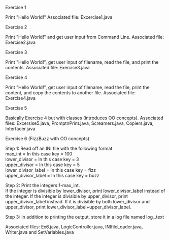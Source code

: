 Exercise 1

Print "Hello World!" 
Associated file: Excercise1.java

Exercise 2

Print "Hello World!" and get user input from Command Line. 
Associated file: Exercise2.java

Exercise 3

Print "Hello World!", get user input of filename, read the file, and print the contents. 
Associated file: Exercise3.java

Exercise 4

Print "Hello World!", get user input of filename, read the file, print the content, and copy the contents to another file.
Associated file: Exercise4.java

Exercise 5

Basically Exercise 4 but with classes (introduces OO concepts). 
Associated files: Excersise5.java, PromptnPrint.java, Screamers.java, Copiers.java, Interfacer.java


Exercise 6 (FizzBuzz with OO concepts)

Step 1: Read off an INI file with the following format <br />
   max_int = In this case key = 100 <br />
   lower_divisor = In this case key = 3 <br />
   upper_divisor = In this case key = 5 <br />
   lower_divisor_label = In this case key = fizz <br />
   upper_divisor_label = In this case key = buzz <br />

Step 2: Print the integers 1-max_int.  
If the integer is divisible by lower_divisor, print lower_divisor_label instead of the integer. 
If the integer is divisible by upper_divisor, print upper_divisor_label instead. 
If it is divisible by both lower_divisor and upper_divisor, print lower_divisor_label+upper_divisor_label.

Step 3: In addition to printing the output, store it in a log file named log_.text

Associated files: Ex6.java, LogicController.java, INIfileLoader.java, Writer.java and SetVariables.java
